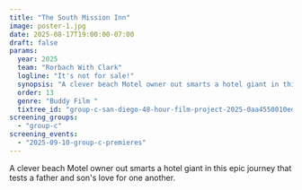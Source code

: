 ```yaml
---
title: "The South Mission Inn"
image: poster-1.jpg
date: 2025-08-17T19:00:00-07:00
draft: false
params:
  year: 2025
  team: "Rorbach With Clark"
  logline: "It's not for sale!"
  synopsis: "A clever beach Motel owner out smarts a hotel giant in this epic journey that tests a father and son's love for one another."
  order: 13
  genre: "Buddy Film "
  tixtree_id: "group-c-san-diego-48-hour-film-project-2025-0aa4550010ed"
screening_groups:
  - "group-c"
screening_events:
  - "2025-09-10-group-c-premieres"
---
```


A clever beach Motel owner out smarts a hotel giant in this epic journey that tests a father and son's love for one another.
